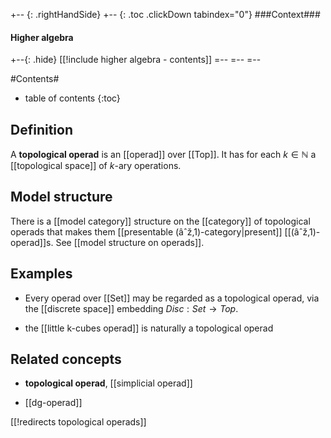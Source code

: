 

+-- {: .rightHandSide}
+-- {: .toc .clickDown tabindex="0"}
###Context###
#### Higher algebra
+--{: .hide}
[[!include higher algebra - contents]]
=--
=--
=--


#Contents#
* table of contents
{:toc}

## Definition

A **topological operad** is an [[operad]] over [[Top]]. It has for each $k \in \mathbb{N}$ a [[topological space]] of $k$-ary operations.

## Model structure

There is a [[model category]] structure on the [[category]] of topological operads that makes them [[presentable (âˆž,1)-category|present]] [[(âˆž,1)-operad]]s. See [[model structure on operads]].


## Examples

* Every operad over [[Set]] may be regarded as a topological operad, via the [[discrete space]] embedding $Disc : Set \to Top$. 

* the [[little k-cubes operad]] is naturally a topological operad

## Related concepts

* **topological operad**, [[simplicial operad]]

* [[dg-operad]]

[[!redirects topological operads]]